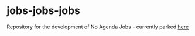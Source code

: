 # jobs-jobs-jobs

Repository for the development of No Agenda Jobs - currently parked [here](http://jobs.bitbadger.solutions)
